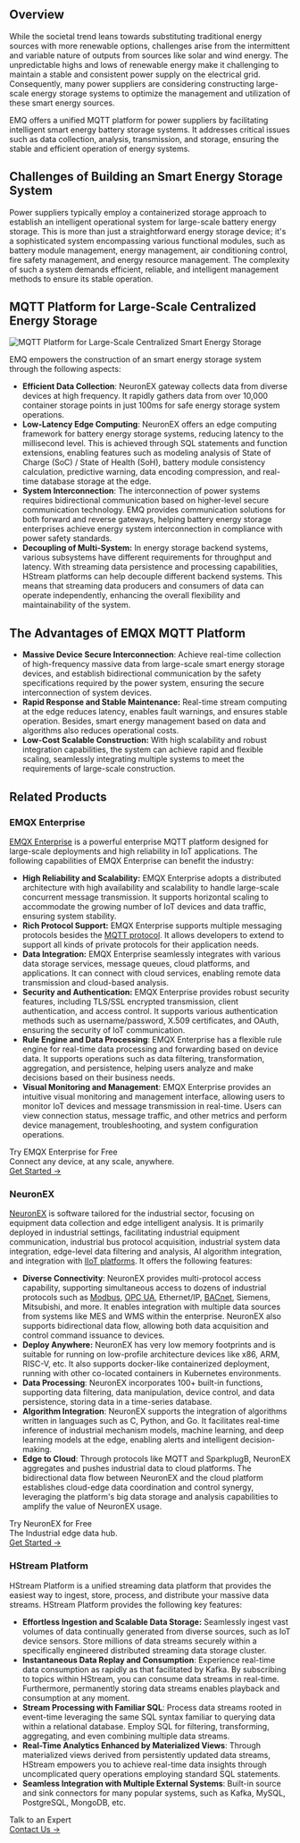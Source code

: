 ## Overview

While the societal trend leans towards substituting traditional energy sources with more renewable options, challenges arise from the intermittent and variable nature of outputs from sources like solar and wind energy. The unpredictable highs and lows of renewable energy make it challenging to maintain a stable and consistent power supply on the electrical grid. Consequently, many power suppliers are considering constructing large-scale energy storage systems to optimize the management and utilization of these smart energy sources.

EMQ offers a unified MQTT platform for power suppliers by facilitating intelligent smart energy battery storage systems. It addresses critical issues such as data collection, analysis, transmission, and storage, ensuring the stable and efficient operation of energy systems.

## Challenges of Building an Smart Energy Storage System

Power suppliers typically employ a containerized storage approach to establish an intelligent operational system for large-scale battery energy storage. This is more than just a straightforward energy storage device; it's a sophisticated system encompassing various functional modules, such as battery module management, energy management, air conditioning control, fire safety management, and energy resource management. The complexity of such a system demands efficient, reliable, and intelligent management methods to ensure its stable operation.

## MQTT Platform for Large-Scale Centralized Energy Storage

![MQTT Platform for Large-Scale Centralized Smart Energy Storage](https://assets.emqx.com/images/19d529cbf1be9a60c0e6fab6707a82c8.png)

EMQ empowers the construction of an smart energy storage system through the following aspects:

- **Efficient Data Collection**: NeuronEX gateway collects data from diverse devices at high frequency. It rapidly gathers data from over 10,000 container storage points in just 100ms for safe energy storage system operations. 
- **Low-Latency Edge Computing**: NeuronEX offers an edge computing framework for battery energy storage systems, reducing latency to the millisecond level. This is achieved through SQL statements and function extensions, enabling features such as modeling analysis of State of Charge (SoC) / State of Health (SoH), battery module consistency calculation, predictive warning, data encoding compression, and real-time database storage at the edge.
- **System Interconnection**: The interconnection of power systems requires bidirectional communication based on higher-level secure communication technology. EMQ provides communication solutions for both forward and reverse gateways, helping battery energy storage enterprises achieve energy system interconnection in compliance with power safety standards.
- **Decoupling of Multi-System:** In energy storage backend systems, various subsystems have different requirements for throughput and latency. With streaming data persistence and processing capabilities, HStream platforms can help decouple different backend systems. This means that streaming data producers and consumers of data can operate independently, enhancing the overall flexibility and maintainability of the system.

## The Advantages of EMQX MQTT Platform

- **Massive Device Secure Interconnection**: Achieve real-time collection of high-frequency massive data from large-scale smart energy storage devices, and establish bidirectional communication by the safety specifications required by the power system, ensuring the secure interconnection of system devices.
- **Rapid Response and Stable Maintenance:** Real-time stream computing at the edge reduces latency, enables fault warnings, and ensures stable operation. Besides, smart energy management based on data and algorithms also reduces operational costs.
- **Low-Cost Scalable Construction:** With high scalability and robust integration capabilities, the system can achieve rapid and flexible scaling, seamlessly integrating multiple systems to meet the requirements of large-scale construction.

## Related Products

### EMQX Enterprise

[EMQX Enterprise](https://www.emqx.com/en/products/emqx) is a powerful enterprise MQTT platform designed for large-scale deployments and high reliability in IoT applications. The following capabilities of EMQX Enterprise can benefit the industry:

- **High Reliability and Scalability:** EMQX Enterprise adopts a distributed architecture with high availability and scalability to handle large-scale concurrent message transmission. It supports horizontal scaling to accommodate the growing number of IoT devices and data traffic, ensuring system stability.
- **Rich Protocol Support:** EMQX Enterprise supports multiple messaging protocols besides the [MQTT protocol](https://www.emqx.com/en/blog/the-easiest-guide-to-getting-started-with-mqtt). It allows developers to extend to support all kinds of private protocols for their application needs.
- **Data Integration:** EMQX Enterprise seamlessly integrates with various data storage services, message queues, cloud platforms, and applications. It can connect with cloud services, enabling remote data transmission and cloud-based analysis.
- **Security and Authentication:** EMQX Enterprise provides robust security features, including TLS/SSL encrypted transmission, client authentication, and access control. It supports various authentication methods such as username/password, X.509 certificates, and OAuth, ensuring the security of IoT communication.
- **Rule Engine and Data Processing**: EMQX Enterprise has a flexible rule engine for real-time data processing and forwarding based on device data. It supports operations such as data filtering, transformation, aggregation, and persistence, helping users analyze and make decisions based on their business needs.
- **Visual Monitoring and Management**: EMQX Enterprise provides an intuitive visual monitoring and management interface, allowing users to monitor IoT devices and message transmission in real-time. Users can view connection status, message traffic, and other metrics and perform device management, troubleshooting, and system configuration operations.

<section class="promotion">
    <div>
        Try EMQX Enterprise for Free
      <div class="is-size-14 is-text-normal has-text-weight-normal">Connect any device, at any scale, anywhere.</div>
    </div>
    <a href="https://www.emqx.com/en/try?product=enterprise" class="button is-gradient px-5">Get Started →</a>
</section>


### NeuronEX

[NeuronEX](https://www.emqx.com/en/products/neuronex) is software tailored for the industrial sector, focusing on equipment data collection and edge intelligent analysis. It is primarily deployed in industrial settings, facilitating industrial equipment communication, industrial bus protocol acquisition, industrial system data integration, edge-level data filtering and analysis, AI algorithm integration, and integration with [IIoT platforms](https://www.emqx.com/en/blog/iiot-platform-key-components-and-5-notable-solutions). It offers the following features:

- **Diverse Connectivity**: NeuronEX provides multi-protocol access capability, supporting simultaneous access to dozens of industrial protocols such as [Modbus](https://www.emqx.com/en/blog/modbus-protocol-the-grandfather-of-iot-communication), [OPC UA](https://www.emqx.com/en/blog/opc-ua-protocol), Ethernet/IP, [BACnet](https://www.emqx.com/en/blog/bacnet-protocol-basic-concepts-structure-obejct-model-explained), Siemens, Mitsubishi, and more. It enables integration with multiple data sources from systems like MES and WMS within the enterprise. NeuronEX also supports bidirectional data flow, allowing both data acquisition and control command issuance to devices.
- **Deploy Anywhere:** NeuronEX has very low memory footprints and is suitable for running on low-profile architecture devices like x86, ARM, RISC-V, etc. It also supports docker-like containerized deployment, running with other co-located containers in Kubernetes environments.
- **Data Processing**: NeuronEX incorporates 100+ built-in functions, supporting data filtering, data manipulation, device control, and data persistence, storing data in a time-series database.
- **Algorithm Integration**: NeuronEX supports the integration of algorithms written in languages such as C, Python, and Go. It facilitates real-time inference of industrial mechanism models, machine learning, and deep learning models at the edge, enabling alerts and intelligent decision-making.
- **Edge to Cloud**: Through protocols like MQTT and SparkplugB, NeuronEX aggregates and pushes industrial data to cloud platforms. The bidirectional data flow between NeuronEX and the cloud platform establishes cloud-edge data coordination and control synergy, leveraging the platform's big data storage and analysis capabilities to amplify the value of NeuronEX usage.

<section class="promotion">
    <div>
        Try NeuronEX for Free
             <div class="is-size-14 is-text-normal has-text-weight-normal">The Industrial edge data hub.</div>
    </div>
    <a href="https://www.emqx.com/en/try?product=neuronex" class="button is-gradient px-5">Get Started →</a>
</section>


### HStream Platform

HStream Platform is a unified streaming data platform that provides the easiest way to ingest, store, process, and distribute your massive data streams. HStream Platform provides the following key features:

- **Effortless Ingestion and Scalable Data Storage:** Seamlessly ingest vast volumes of data continually generated from diverse sources, such as IoT device sensors. Store millions of data streams securely within a specifically engineered distributed streaming data storage cluster.
- **Instantaneous Data Replay and Consumption**: Experience real-time data consumption as rapidly as that facilitated by Kafka. By subscribing to topics within HStream, you can consume data streams in real-time. Furthermore, permanently storing data streams enables playback and consumption at any moment.
- **Stream Processing with Familiar SQL**: Process data streams rooted in event-time leveraging the same SQL syntax familiar to querying data within a relational database. Employ SQL for filtering, transforming, aggregating, and even combining multiple data streams.
- **Real-Time Analytics Enhanced by Materialized Views**: Through materialized views derived from persistently updated data streams, HStream empowers you to achieve real-time data insights through uncomplicated query operations employing standard SQL statements.
- **Seamless Integration with Multiple External Systems**: Built-in source and sink connectors for many popular systems, such as Kafka, MySQL, PostgreSQL, MongoDB, etc.



<section class="promotion">
    <div>
        Talk to an Expert
    </div>
    <a href="https://www.emqx.com/en/contact?product=solutions" class="button is-gradient px-5">Contact Us →</a>
</section>
